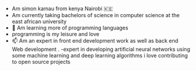 - Am simon kamau from kenya Nairobi 🇰🇪
- Am currently taking  bachelors of science in computer science at the east african university 
- 🌱 Am learning more of programming languages 
- programming is my leisure and love 
- 📫 Am an expert in front end development work as well as back end Web development .
-expert in developing artificial neural networks using some machine learning and deep learning algorithms
i love contributing to open source projects

<!---
simokamaa/simokamaa is a ✨ special ✨ repository because its `README.md` (this file) appears on your GitHub profile.
You can click the Preview link to take a look at your changes.
--->
